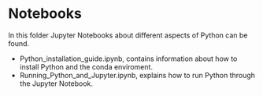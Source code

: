 # Notebooks

In this folder Jupyter Notebooks about different aspects of Python can be found.

* Python_installation_guide.ipynb, contains information about how to install Python and the conda enviroment.
* Running_Python_and_Jupyter.ipynb, explains how to run Python through the Jupyter Notebook.